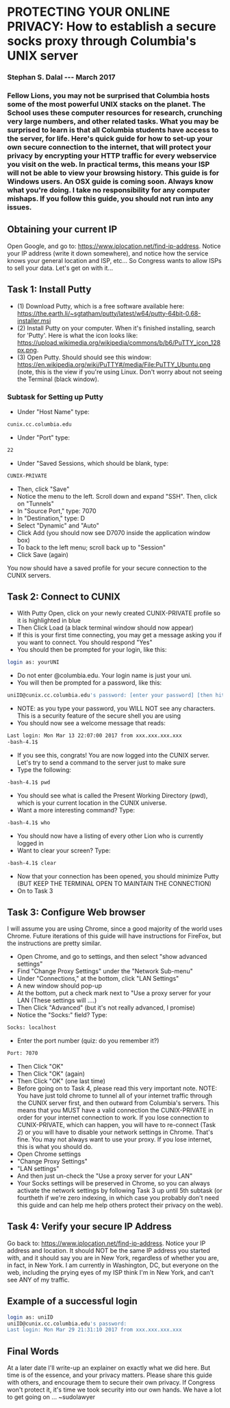 # PROTECTING YOUR ONLINE PRIVACY: How to establish a secure socks proxy through Columbia's UNIX server
### Stephan S. Dalal --- March 2017

### Fellow Lions, you may not be surprised that Columbia hosts some of the most powerful UNIX stacks on the planet.  The School uses these computer resources for research, crunching very large numbers, and other related tasks.  What you may be surprised to learn is that all Columbia students have access to the server, for life.  Here's quick guide for how to set-up your own secure connection to the internet, that will protect your privacy by encrypting your HTTP traffic for every webservice you visit on the web.  In practical terms, this means your ISP will not be able to view your browsing history.  This guide is for Windows users.  An OSX guide is coming soon.  Always know what you're doing.  I take no responsibility for any computer mishaps.  If you follow this guide, you should not run into any issues.

## Obtaining your current IP
Open Google, and go to: https://www.iplocation.net/find-ip-address.  Notice your IP address (write it down somewhere), and notice how the service knows your general location and ISP, etc... So Congress wants to allow ISPs to sell your data.  Let's get on with it...

## Task 1: Install Putty

* (1) Download Putty, which is a free software available here: https://the.earth.li/~sgtatham/putty/latest/w64/putty-64bit-0.68-installer.msi
* (2) Install Putty on your computer.  When it's finished installing, search for 'Putty'.  Here is what the icon looks like: https://upload.wikimedia.org/wikipedia/commons/b/b6/PuTTY_icon_128px.png.
* (3) Open Putty.  Should should see this window: https://en.wikipedia.org/wiki/PuTTY#/media/File:PuTTY_Ubuntu.png (note, this is the view if you're using Linux.  Don't worry about not seeing the Terminal (black window). 


### Subtask for Setting up Putty
* Under "Host Name" type:
```sh
cunix.cc.columbia.edu
```
* Under "Port" type:
```sh
22
```
* Under "Saved Sessions, which should be blank, type:
```sh
CUNIX-PRIVATE
```
* Then, click "Save"
* Notice the menu to the left. Scroll down and expand "SSH".  Then, click on "Tunnels"
* In "Source Port," type: 7070
* In "Destination," type: D
* Select "Dynamic" and "Auto"
* Click Add (you should now see D7070 inside the application window box)
* To back to the left menu; scroll back up to "Session"
* Click Save (again)

You now should have a saved profile for your secure connection to the CUNIX servers.

## Task 2: Connect to CUNIX

* With Putty Open, click on your newly created CUNIX-PRIVATE profile so it is highlighted in blue
* Then Click Load (a black terminal window should now appear)
* If this is your first time connecting, you may get a message asking you if you want to connect.  You should respond "Yes"
* You should then be prompted for your login, like this:
```sh
login as: yourUNI
```
* Do not enter @columbia.edu.  Your login name is just your uni.
* You will then be prompted for a password, like this:
```sh
uniID@cunix.cc.columbia.edu's password: [enter your password] [then hit "Enter"]
```
* NOTE: as you type your password, you WILL NOT see any characters.  This is a security feature of the secure shell you are using
* You should now see a welcome message that reads:
```sh
Last login: Mon Mar 13 22:07:00 2017 from xxx.xxx.xxx.xxx
-bash-4.1$
```
* If you see this, congrats!  You are now logged into the CUNIX server.  Let's try to send a command to the server just to make sure
* Type the following:
```sh
-bash-4.1$ pwd
```
* You should see what is called the Present Working Directory (pwd), which is your current location in the CUNIX universe.
* Want a more interesting command?  Type:
```sh
-bash-4.1$ who
```
* You should now have a listing of every other Lion who is currently logged in
* Want to clear your screen? Type:
```sh
-bash-4.1$ clear
```
* Now that your connection has been opened, you should minimize Putty (BUT KEEP THE TERMINAL OPEN TO MAINTAIN THE CONNECTION)
* On to Task 3

## Task 3: Configure Web browser

I will assume you are using Chrome, since a good majority of the world uses Chrome.  Future iterations of this guide will have instructions for FireFox, but the instructions are pretty similar.

* Open Chrome, and go to settings, and then select "show advanced settings"
* Find "Change Proxy Settings" under the "Network Sub-menu"
* Under "Connections," at the bottom, click "LAN Settings"
* A new window should pop-up
* At the bottom, put a check mark next to "Use a proxy server for your LAN (These settings will ....)
* Then Click "Advanced" (but it's not really advanced, I promise)
* Notice the "Socks:" field? Type: 
```sh
Socks: localhost
```
* Enter the port number (quiz: do you remember it?)
```sh
Port: 7070
```
* Then Click "OK"
* Then Click "OK" (again)
* Then Click "OK" (one last time)
* Before going on to Task 4, please read this very important note.
NOTE: You have just told chrome to tunnel all of your internet traffic through the CUNIX server first, and then outward from Columbia's servers.  This means that you MUST have a valid connection the CUNIX-PRIVATE in order for your internet connection to work.  If you lose connection to CUNIX-PRIVATE, which can happen, you will have to re-connect (Task 2) or you will have to disable your network settings in Chrome.  That's fine.  You may not always want to use your proxy.  If you lose internet, this is what you should do.
* Open Chrome settings
* "Change Proxy Settings"
* "LAN settings"
* And then just un-check the "Use a proxy server for your LAN"
* Your Socks settings will be preserved in Chrome, so you can always activate the network settings by following Task 3 up until 5th subtask (or fourtheth if we're zero indexing, in which case you probably don't need this guide and can help me help others protect their privacy on the web).

## Task 4: Verify your secure IP Address

Go back to: https://www.iplocation.net/find-ip-address.  Notice your IP address and location.  It should NOT be the same IP address you started with, and it should say you are in New York, regardless of whether you are, in fact, in New York.  I am currently in Washington, DC, but everyone on the web, including the prying eyes of my ISP think I'm in New York, and can't see ANY of my traffic.

## Example of a successful login
```sh
login as: uniID
uniID@cunix.cc.columbia.edu's password:
Last login: Mon Mar 29 21:31:10 2017 from xxx.xxx.xxx.xxx
``` 
## Final Words
At a later date I'll write-up an explainer on exactly what we did here.  But time is of the essence, and your privacy matters.  Please share this guide with others, and encourage them to secure their own privacy.  If Congress won't protect it, it's time we took security into our own hands.  We have a lot to get going on ... ~sudolawyer
